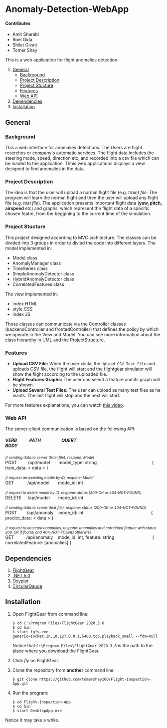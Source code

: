 # Anomaly-Detection-WebApp

#### Contributes
* Amit Sharabi
* Roei Gida
* Shilat Givati
* Tomer Shay

This is a web application for flight anomalies detection.

1. [General](#General)
    - [Background](#background)
    - [Project Description](https://github.com/tomershay100/Anomaly-Detection-WebApp/blob/main/README.md#project-description)
    - [Project Stucture](https://github.com/tomershay100/Anomaly-Detection-WebApp/blob/main/README.md#project-stucture)
    - [Features](https://github.com/tomershay100/Anomaly-Detection-WebApp/blob/main/README.md#features)
    - [Web API](https://github.com/tomershay100/Anomaly-Detection-WebApp/blob/main/README.md#web-api)
2. [Dependencies](#dependencies)  
3. [Installation](#installation)

## General
### Background
This a web interface for anomalies detections. The Users are flight reserches or company's automatic services.
The flight data includes the steering mode, speed, direction etc, and recorded into a csv file which can be loaded to the application.
Thhis web applications displays a view designed to find anomalies in the data.

### Project Description
The idea is that the user will upload a normal flight file (e.g. _train) file_. The program will learn the normal flight and then the user will upload any flight file (e.g. _test file_). The application presents important flight data (**yaw, pitch, airspeed** etc) and graphs, which represent the flight data of a specific chosen featre, from the beggining to the current time of the simulation. 

### Project Stucture
This project designed according to MVC architecture. The classes can be divided into 3 groups in order to divied the code into different layers.
The model implemented in:
* Model class
* AnomalyManager class
* TimeSeries class
* SimpleAnomalyDetector class
* HybridAnomalyDetector class
* CorrelatedFeatures class

The view implemented in:
* index HTML
* style CSS
* index JS


Those classes can communicate via the Controller classes (backendController and frontedController) that defines the policy by which we operate in the View and Model.
You can see more information about the class hierarchy in [UML](https://github.com/tomershay100/Anomaly-Detection-WebApp/blob/main/UML%20Diagram.pdf) and the [ProjectStructure]().

### Features
* **Upload CSV File:** When the user clicks the ```Upload CSV Test File```  and uploads CSV file, the flight will start and the flightgear simulator will show the flight according to the uploaded file. 
* **Flight Features Graphs:** The user can select a feature and its graph will be shown.
* **Upload Several Test Files:** The user can upload as many test files as he wants. The last flight will stop and the next will start.

For more features explanations, you can watch [this video](https://youtu.be/A17zRwg9bI0).

### Web API
The server-client communication is based on the following API:
##### VERB &nbsp;&nbsp;&nbsp;&nbsp;&nbsp;&nbsp;&nbsp;&nbsp;&nbsp;&nbsp; PATH &nbsp;&nbsp;&nbsp;&nbsp;&nbsp;&nbsp;&nbsp;&nbsp;&nbsp;&nbsp;&nbsp;&nbsp;&nbsp;&nbsp;&nbsp;&nbsp;&nbsp;&nbsp; QUERT &nbsp;&nbsp;&nbsp;&nbsp;&nbsp;&nbsp;&nbsp;&nbsp;&nbsp;&nbsp;&nbsp;&nbsp;&nbsp;&nbsp;&nbsp;&nbsp;&nbsp;&nbsp;&nbsp;&nbsp;&nbsp;&nbsp;&nbsp;&nbsp;&nbsp;&nbsp;&nbsp;&nbsp;&nbsp;&nbsp;&nbsp;&nbsp;&nbsp;&nbsp;&nbsp;&nbsp;&nbsp;&nbsp;&nbsp;&nbsp;&nbsp;&nbsp;&nbsp;&nbsp;&nbsp;&nbsp;&nbsp;&nbsp;&nbsp;&nbsp;&nbsp;&nbsp;&nbsp;&nbsp;&nbsp;&nbsp;&nbsp;&nbsp;&nbsp;&nbsp;&nbsp;&nbsp;&nbsp;&nbsp;&nbsp;&nbsp;&nbsp;&nbsp;&nbsp;&nbsp;&nbsp;&nbsp; BODY
<sup> _// sending data to server (train file), respone: Model_</sup></br>
   POST &nbsp;&nbsp;&nbsp;&nbsp;&nbsp;&nbsp;&nbsp; /api/model &nbsp;&nbsp;&nbsp;&nbsp;&nbsp; model_type: string &nbsp;&nbsp;&nbsp;&nbsp;&nbsp;&nbsp;&nbsp;&nbsp;&nbsp;&nbsp;&nbsp;&nbsp;&nbsp;&nbsp;&nbsp;&nbsp;&nbsp;&nbsp;&nbsp;&nbsp;&nbsp;&nbsp;&nbsp;&nbsp;&nbsp;&nbsp;&nbsp;&nbsp;&nbsp;&nbsp;&nbsp;&nbsp;&nbsp;&nbsp;&nbsp;&nbsp;&nbsp;&nbsp;&nbsp;&nbsp;&nbsp;&nbsp;&nbsp;&nbsp;{ train_data: < data > }</br></br>
   <sup>_// request an exsisting modle by ID, respone: Model_</sup></br>
   GET &nbsp;&nbsp;&nbsp;&nbsp;&nbsp;&nbsp;&nbsp;&nbsp;&nbsp; /api/model &nbsp;&nbsp;&nbsp;&nbsp;&nbsp; mode_id: int </br></br>
  <sup> _// request to delete modle by ID, respone: status (200-OK or 404-NOT-FOUND)_</sup></br>
   DELETE  &nbsp;&nbsp;&nbsp; /api/model &nbsp;&nbsp;&nbsp;&nbsp;&nbsp; mode_id: int </br></br>
   <sup>_// sending data to server (test file), respone: status (200-OK or 404-NOT-FOUND)_</sup></br>
   POST &nbsp;&nbsp;&nbsp;&nbsp;&nbsp;&nbsp; /api/anomaly &nbsp;&nbsp; mode_id: int &nbsp;&nbsp;&nbsp;&nbsp;&nbsp;&nbsp;&nbsp;&nbsp;&nbsp;&nbsp;&nbsp;&nbsp;&nbsp;&nbsp;&nbsp;&nbsp;&nbsp;&nbsp;&nbsp;&nbsp;&nbsp;&nbsp;&nbsp;&nbsp;&nbsp;&nbsp;&nbsp;&nbsp;&nbsp;&nbsp;&nbsp;&nbsp;&nbsp;&nbsp;&nbsp;&nbsp;&nbsp;&nbsp;&nbsp;&nbsp;&nbsp;&nbsp;&nbsp;&nbsp;&nbsp;&nbsp;&nbsp;&nbsp;&nbsp;&nbsp;&nbsp;&nbsp;&nbsp; { predict_data: < data > }</br></br>
   <sup>_// request to detected anomalies, respone: anomalies and correlated feature with status 200-OK if found, and 404-NOT-FOUND otherwise_</sup></br>
   GET &nbsp;&nbsp;&nbsp;&nbsp;&nbsp;&nbsp;&nbsp;&nbsp; /api/anomaly &nbsp;&nbsp; mode_id: int, feature: string &nbsp;&nbsp;&nbsp;&nbsp;&nbsp;&nbsp;&nbsp;&nbsp;&nbsp;&nbsp;&nbsp;&nbsp;&nbsp;&nbsp;&nbsp;&nbsp;&nbsp;&nbsp;&nbsp;&nbsp;&nbsp;&nbsp;&nbsp;&nbsp;&nbsp;&nbsp;&nbsp;&nbsp;&nbsp; { correlatedFeature: [anomalies] }</br>
   
## Dependencies
1. [FlightGear](https://www.flightgear.org/download/)
2. [.NET 5.0](https://dotnet.microsoft.com/download/dotnet-framework/net48)
3. [Oxyplot](https://www.nuget.org/packages/OxyPlot.Wpf/2.1.0-Preview1)
4. [CircularGauge](https://www.nuget.org/packages/CircularGauge)

## Installation 
1. Open FlightGear from command line:
     ```
    $ cd C:\Program Files\FlightGear 2020.3.6
    $ cd bin
    $ start fgfs.exe --generic=socket,in,10,127.0.0.1,5400,tcp,playback_small --fdm=null
    ```
    Notice that ```C:\Program Files\FlightGear 2020.3.6``` is the path to the place where you download the FlightGear.

2. Click _fly_ on FlightGear.
    
3. Clone the repository from **another** command line:  
    ```
    $ git clone https://github.com/tomershay100/Flight-Inspection-App.git
    ```
4. Run the program: 
     ```
    $ cd Flight-Inspection-App
    $ cd bin
    $ start DesktopApp.exe
    ```
Notice it may take a while.
